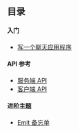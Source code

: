 ## 目录

#### 入门

* [写一个聊天应用程序](chat.md)

#### API 参考

* [服务端 API](API.md)
* [客户端 API](http://abingoal.com/socket.io-client/API.html)

#### 进阶主题

* [Emit 备忘单](emit.md)
